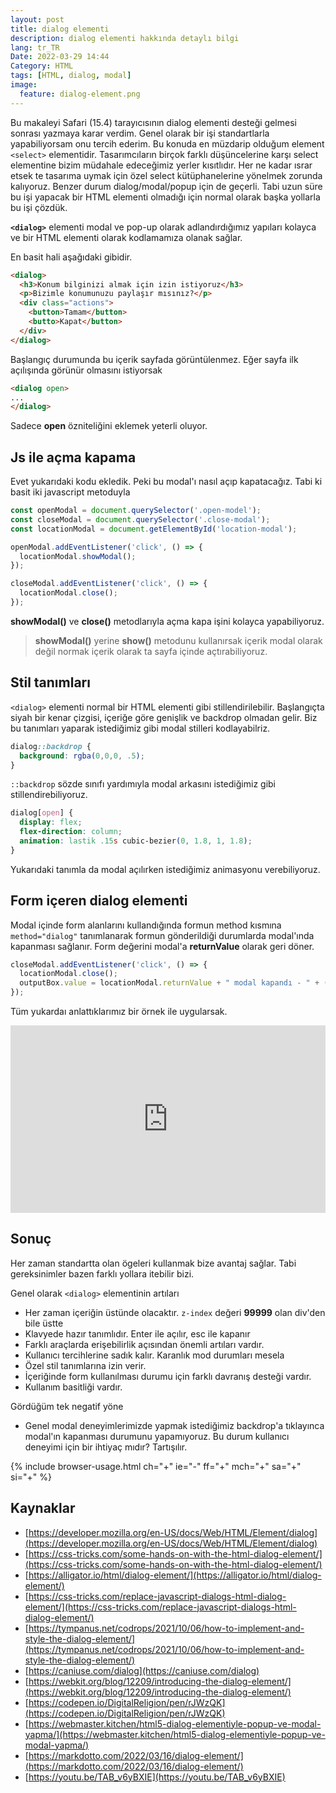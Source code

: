 ```yaml
---
layout: post
title: dialog elementi
description: dialog elementi hakkında detaylı bilgi
lang: tr_TR
Date: 2022-03-29 14:44
Category: HTML
tags: [HTML, dialog, modal]
image:
  feature: dialog-element.png
---
```


Bu makaleyi Safari (15.4) tarayıcısının dialog elementi desteği gelmesi sonrası yazmaya karar verdim. Genel olarak bir işi standartlarla yapabiliyorsam onu tercih ederim. Bu konuda en müzdarip olduğum element `<select>` elementidir. Tasarımcıların birçok farklı düşüncelerine karşı select elementine bizim müdahale edeceğimiz yerler kısıtlıdır. Her ne kadar ısrar etsek te tasarıma uymak için özel select kütüphanelerine yönelmek zorunda kalıyoruz. Benzer durum dialog/modal/popup için de geçerli. Tabi uzun süre bu işi yapacak bir HTML elementi olmadığı için normal olarak başka yollarla bu işi çözdük.

**`<dialog>`** elementi modal ve pop-up olarak adlandırdığımız yapıları kolayca ve bir HTML elementi olarak kodlamamıza olanak sağlar.

En basit hali aşağıdaki gibidir.

```html
<dialog>
  <h3>Konum bilginizi almak için izin istiyoruz</h3>
  <p>Bizimle konumunuzu paylaşır mısınız?</p>
  <div class="actions">
    <button>Tamam</button>
    <butto>Kapat</button>
  </div>
</dialog>
```
Başlangıç durumunda bu içerik sayfada görüntülenmez. Eğer sayfa ilk açılışında görünür olmasını istiyorsak 

```html
<dialog open>
...
</dialog>
```
Sadece **open** özniteliğini eklemek yeterli oluyor.

## Js ile açma kapama 

Evet yukarıdaki kodu ekledik. Peki bu modal'ı nasıl açıp kapatacağız. Tabi ki basit iki javascript metoduyla

```js
const openModal = document.querySelector('.open-model');
const closeModal = document.querySelector('.close-modal');
const locationModal = document.getElementById('location-modal');

openModal.addEventListener('click', () => {
  locationModal.showModal();
});

closeModal.addEventListener('click', () => {
  locationModal.close();
});
```

**showModal()** ve **close()** metodlarıyla açma kapa işini kolayca yapabiliyoruz.  

> **showModal()** yerine **show()** metodunu kullanırsak içerik modal olarak değil normak içerik olarak ta sayfa içinde açtırabiliyoruz.

## Stil tanımları

`<dialog>` elementi normal bir HTML elementi gibi stillendirilebilir. Başlangıçta siyah bir kenar çizgisi, içeriğe göre genişlik ve backdrop olmadan gelir. Biz bu tanımları yaparak istediğimiz gibi modal stilleri kodlayabilriz.

```css
dialog::backdrop {
  background: rgba(0,0,0, .5);
}
```

`::backdrop` sözde sınıfı yardımıyla modal arkasını istediğimiz gibi stillendirebiliyoruz. 

```css
dialog[open] {
  display: flex;
  flex-direction: column;
  animation: lastik .15s cubic-bezier(0, 1.8, 1, 1.8);
}
```

Yukarıdaki tanımla da modal açılırken istediğimiz animasyonu verebiliyoruz.

## Form içeren dialog elementi

Modal içinde form alanlarını kullandığında formun method kısmına `method="dialog"` tanımlanarak formun gönderildiği durumlarda modal'ında kapanması sağlanır.  Form değerini modal'a **returnValue**  olarak geri döner.

```js
closeModal.addEventListener('click', () => {
  locationModal.close();
  outputBox.value = locationModal.returnValue + " modal kapandı - " + (new Date()).toString();
});
```

Tüm yukardaı anlattıklarımız bir örnek ile uygularsak.

<iframe height="300" style="width: 100%;" scrolling="no" title="dialog element" src="https://codepen.io/fatihhayri/embed/dyJWeJv?default-tab=result" frameborder="no" loading="lazy" allowtransparency="true" allowfullscreen="true">
</iframe>

## Sonuç

Her zaman standartta olan ögeleri kullanmak bize avantaj sağlar. Tabi gereksinimler bazen farklı yollara itebilir bizi. 

Genel olarak `<dialog>` elementinin artıları

- Her zaman içeriğin üstünde olacaktır. `z-index` değeri **99999** olan div'den bile üstte
- Klavyede hazır tanımlıdır. Enter ile açılır, esc ile kapanır
- Farklı araçlarda erişebilirlik açısından önemli artıları vardır.
- Kullanıcı tercihlerine sadık kalır. Karanlık mod durumları mesela
- Özel stil tanımlarına izin verir.
- İçeriğinde form kullanılması durumu için farklı davranış desteği vardır.
- Kullanım basitliği vardır.

Gördüğüm tek negatif yöne

 - Genel modal deneyimlerimizde yapmak istediğimiz backdrop'a tıklayınca modal'ın kapanması durumunu yapamıyoruz. Bu durum kullanıcı deneyimi için bir ihtiyaç mıdır? Tartışılır. 

 {% include browser-usage.html ch="+" ie="-" ff="+" mch="+" sa="+" si="+" %}

## Kaynaklar

 - [https://developer.mozilla.org/en-US/docs/Web/HTML/Element/dialog](https://developer.mozilla.org/en-US/docs/Web/HTML/Element/dialog)
 - [https://css-tricks.com/some-hands-on-with-the-html-dialog-element/](https://css-tricks.com/some-hands-on-with-the-html-dialog-element/)
 - [https://alligator.io/html/dialog-element/](https://alligator.io/html/dialog-element/)
 - [https://css-tricks.com/replace-javascript-dialogs-html-dialog-element/](https://css-tricks.com/replace-javascript-dialogs-html-dialog-element/)
 - [https://tympanus.net/codrops/2021/10/06/how-to-implement-and-style-the-dialog-element/](https://tympanus.net/codrops/2021/10/06/how-to-implement-and-style-the-dialog-element/)
 - [https://caniuse.com/dialog](https://caniuse.com/dialog)
 - [https://webkit.org/blog/12209/introducing-the-dialog-element/](https://webkit.org/blog/12209/introducing-the-dialog-element/)
 - [https://codepen.io/DigitalReligion/pen/rJWzQK](https://codepen.io/DigitalReligion/pen/rJWzQK)
 - [https://webmaster.kitchen/html5-dialog-elementiyle-popup-ve-modal-yapma/](https://webmaster.kitchen/html5-dialog-elementiyle-popup-ve-modal-yapma/)
 - [https://markdotto.com/2022/03/16/dialog-element/](https://markdotto.com/2022/03/16/dialog-element/)
 - [https://youtu.be/TAB_v6yBXIE](https://youtu.be/TAB_v6yBXIE)
